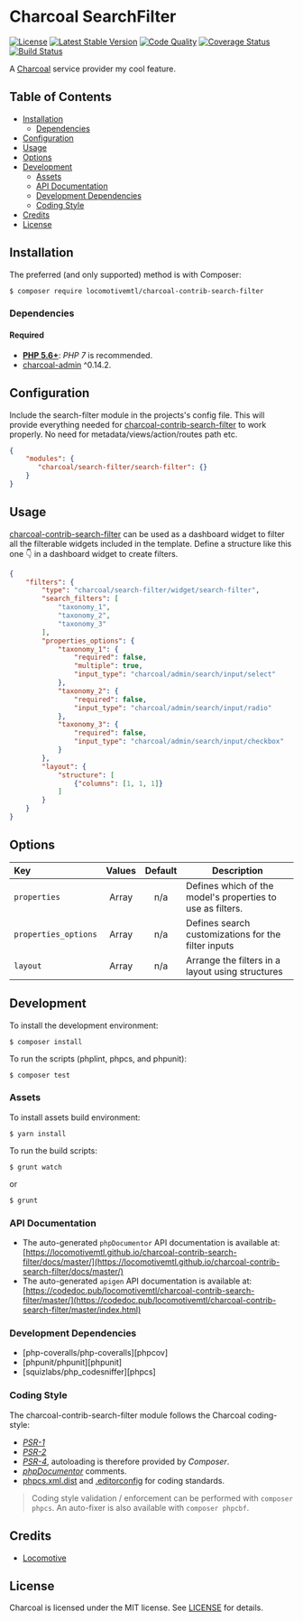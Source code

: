 Charcoal SearchFilter
===============

[![License][badge-license]][charcoal-contrib-search-filter]
[![Latest Stable Version][badge-version]][charcoal-contrib-search-filter]
[![Code Quality][badge-scrutinizer]][dev-scrutinizer]
[![Coverage Status][badge-coveralls]][dev-coveralls]
[![Build Status][badge-travis]][dev-travis]

A [Charcoal][charcoal-app] service provider my cool feature.



## Table of Contents

-   [Installation](#installation)
    -   [Dependencies](#dependencies)
-   [Configuration](#configuration)
-   [Usage](#usage)
-   [Options](#options)
-   [Development](#development)
    -  [Assets](#assets)
    -  [API Documentation](#api-documentation)
    -  [Development Dependencies](#development-dependencies)
    -  [Coding Style](#coding-style)
-   [Credits](#credits)
-   [License](#license)



## Installation

The preferred (and only supported) method is with Composer:

```shell
$ composer require locomotivemtl/charcoal-contrib-search-filter
```



### Dependencies

#### Required

-   [**PHP 5.6+**](https://php.net): _PHP 7_ is recommended.
-   [charcoal-admin][charcoal-admin] ^0.14.2.


## Configuration

Include the search-filter module in the projects's config file.
This will provide everything needed for [charcoal-contrib-search-filter] to work properly.
No need for metadata/views/action/routes path etc.

```Json
{
    "modules": {
       "charcoal/search-filter/search-filter": {}
    }
}
```


## Usage

[charcoal-contrib-search-filter] can be used as a dashboard widget to filter all the filterable widgets
included in the template. Define a structure like this one :point_down: in a dashboard widget to create filters.

```Json
{
    "filters": {
        "type": "charcoal/search-filter/widget/search-filter",
        "search_filters": [
            "taxonomy_1",
            "taxonomy_2",
            "taxonomy_3"
        ],
        "properties_options": {
            "taxonomy_1": {
                "required": false,
                "multiple": true,
                "input_type": "charcoal/admin/search/input/select"
            },
            "taxonomy_2": {
                "required": false,
                "input_type": "charcoal/admin/search/input/radio"
            },
            "taxonomy_3": {
                "required": false,
                "input_type": "charcoal/admin/search/input/checkbox"
            }
        },
        "layout": {
            "structure": [
                {"columns": [1, 1, 1]}
            ]
        }
    }
}
```

## Options

| Key                  | Values | Default | Description                                                |
| :---                 | :---:  | :---:   | ---                                                        |
| `properties`         | Array  | n/a     | Defines which of the model's properties to use as filters. |
| `properties_options` | Array  | n/a     | Defines search customizations for the filter inputs      |
| `layout`             | Array  | n/a     | Arrange the filters in a layout using structures           |




## Development

To install the development environment:

```shell
$ composer install
```

To run the scripts (phplint, phpcs, and phpunit):

```shell
$ composer test
```

### Assets

To install assets build environment: 

```shell
$ yarn install
```

To run the build scripts: 
```shell
$ grunt watch
```
or
```shell
$ grunt
```


### API Documentation

-   The auto-generated `phpDocumentor` API documentation is available at:  
    [https://locomotivemtl.github.io/charcoal-contrib-search-filter/docs/master/](https://locomotivemtl.github.io/charcoal-contrib-search-filter/docs/master/)
-   The auto-generated `apigen` API documentation is available at:  
    [https://codedoc.pub/locomotivemtl/charcoal-contrib-search-filter/master/](https://codedoc.pub/locomotivemtl/charcoal-contrib-search-filter/master/index.html)



### Development Dependencies

-   [php-coveralls/php-coveralls][phpcov]
-   [phpunit/phpunit][phpunit]
-   [squizlabs/php_codesniffer][phpcs]



### Coding Style

The charcoal-contrib-search-filter module follows the Charcoal coding-style:

-   [_PSR-1_][psr-1]
-   [_PSR-2_][psr-2]
-   [_PSR-4_][psr-4], autoloading is therefore provided by _Composer_.
-   [_phpDocumentor_](http://phpdoc.org/) comments.
-   [phpcs.xml.dist](phpcs.xml.dist) and [.editorconfig](.editorconfig) for coding standards.

> Coding style validation / enforcement can be performed with `composer phpcs`. An auto-fixer is also available with `composer phpcbf`.



## Credits

-   [Locomotive](https://locomotive.ca/)



## License

Charcoal is licensed under the MIT license. See [LICENSE](LICENSE) for details.



[charcoal-contrib-search-filter]:  https://packagist.org/packages/locomotivemtl/charcoal-contrib-search-filter
[charcoal-app]:             https://packagist.org/packages/locomotivemtl/charcoal-app
[charcoal-admin]:           https://packagist.org/packages/locomotivemtl/charcoal-admin

[dev-scrutinizer]:    https://scrutinizer-ci.com/g/locomotivemtl/charcoal-contrib-search-filter/
[dev-coveralls]:      https://coveralls.io/r/locomotivemtl/charcoal-contrib-search-filter
[dev-travis]:         https://travis-ci.org/locomotivemtl/charcoal-contrib-search-filter

[badge-license]:      https://img.shields.io/packagist/l/locomotivemtl/charcoal-contrib-search-filter.svg?style=flat-square
[badge-version]:      https://img.shields.io/packagist/v/locomotivemtl/charcoal-contrib-search-filter.svg?style=flat-square
[badge-scrutinizer]:  https://img.shields.io/scrutinizer/g/locomotivemtl/charcoal-contrib-search-filter.svg?style=flat-square
[badge-coveralls]:    https://img.shields.io/coveralls/locomotivemtl/charcoal-contrib-search-filter.svg?style=flat-square
[badge-travis]:       https://img.shields.io/travis/locomotivemtl/charcoal-contrib-search-filter.svg?style=flat-square

[psr-1]:  https://www.php-fig.org/psr/psr-1/
[psr-2]:  https://www.php-fig.org/psr/psr-2/
[psr-3]:  https://www.php-fig.org/psr/psr-3/
[psr-4]:  https://www.php-fig.org/psr/psr-4/
[psr-6]:  https://www.php-fig.org/psr/psr-6/
[psr-7]:  https://www.php-fig.org/psr/psr-7/
[psr-11]: https://www.php-fig.org/psr/psr-11/
